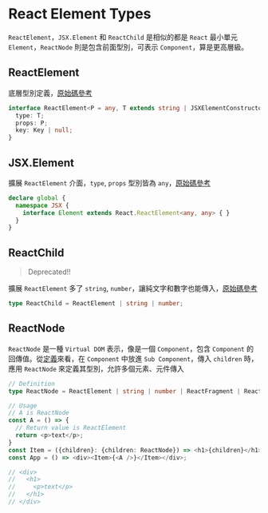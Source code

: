 # React Element Types

`ReactElement`，`JSX.Element` 和 `ReactChild` 是相似的都是 `React` 最小單元 `Element`，`ReactNode` 則是包含前面型別，可表示 `Component`，算是更高層級。

## ReactElement

底層型別定義，[原始碼參考][1]

```typescript
interface ReactElement<P = any, T extends string | JSXElementConstructor<any> = string | JSXElementConstructor<any>> {
  type: T;
  props: P;
  key: Key | null;
}
```

## JSX.Element

擴展 `ReactElement` 介面，`type`, `props` 型別皆為 `any`，[原始碼參考][2]

```typescript
declare global {
  namespace JSX {
    interface Element extends React.ReactElement<any, any> { }
  }
}
```

## ReactChild

> Deprecated!!

擴展 `ReactElement` 多了 `string`, `number`，讓純文字和數字也能傳入，[原始碼參考][3]

```typescript
type ReactChild = ReactElement | string | number;
```

## ReactNode

`ReactNode` 是一種 `Virtual DOM` 表示，像是一個 `Component`，包含 `Component` 的回傳值。從[定義][4]來看，在 `Component` 中放進 `Sub Component`，傳入 `children` 時，應用 `ReactNode` 來定義其型別，允許多個元素、元件傳入

```typescript
// Definition
type ReactNode = ReactElement | string | number | ReactFragment | ReactPortal | boolean | null | undefined;

// Usage
// A is ReactNode
const A = () => {
  // Return value is ReactElement
  return <p>text</p>;
}
const Item = ({children}: {children: ReactNode}) => <h1>{children}</h1>;
const App = () => <div><Item>{<A />}</Item></div>;

// <div>
//   <h1>
//     <p>text</p>
//   </h1>
// </div>
```

[1]:https://github.com/DefinitelyTyped/DefinitelyTyped/blob/master/types/react/index.d.ts#L146
[2]:https://github.com/DefinitelyTyped/DefinitelyTyped/blob/master/types/react/index.d.ts#L3126
[3]:https://github.com/DefinitelyTyped/DefinitelyTyped/blob/master/types/react/index.d.ts#L224
[4]:https://github.com/DefinitelyTyped/DefinitelyTyped/blob/master/types/react/index.d.ts#L231
